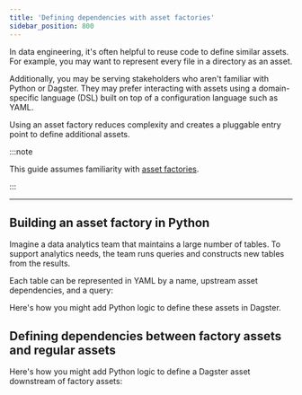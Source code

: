 ```yaml
---
title: 'Defining dependencies with asset factories'
sidebar_position: 800
---
```


In data engineering, it's often helpful to reuse code to define similar assets. For example, you may want to represent every file in a directory as an asset.

Additionally, you may be serving stakeholders who aren't familiar with Python or Dagster. They may prefer interacting with assets using a domain-specific language (DSL) built on top of a configuration language such as YAML.

Using an asset factory reduces complexity and creates a pluggable entry point to define additional assets.

:::note

This guide assumes familiarity with [asset factories](creating-asset-factories).

:::

---

## Building an asset factory in Python

Imagine a data analytics team that maintains a large number of tables. To support analytics needs, the team runs queries and constructs new tables from the results.

Each table can be represented in YAML by a name, upstream asset dependencies, and a query:
<CodeExample filePath="guides/data-modeling/asset-factories-with-deps/table_definitions.yaml" language="yaml" title="YAML Definition for ETL tables" />

Here's how you might add Python logic to define these assets in Dagster.

<CodeExample filePath="guides/data-modeling/asset-factories-with-deps/asset-factory-with-deps.py" language="python" title="Programmatically defining asset dependencies" />

## Defining dependencies between factory assets and regular assets

Here's how you might add Python logic to define a Dagster asset downstream of factory assets:

<CodeExample filePath="guides/data-modeling/asset-factories-with-deps/asset_downstream_of_factory_assets.py" language="python" title="Defining dependencies between factory assets and regular assets" />
